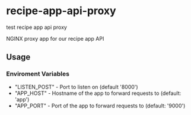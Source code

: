 # recipe-app-api-proxy
test recipe app api proxy

NGINX proxy app for our recipe app API

## Usage

### Enviroment Variables

* "LISTEN_POST" - Port to listen on (default '8000')
* "APP_HOST" - Hostname of the app to forward requests to (default: 'app')
* "APP_PORT" - Port of the app to forward requests to (default: '9000')